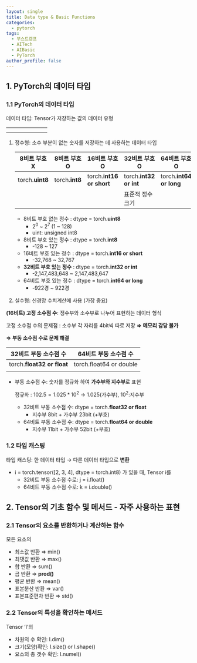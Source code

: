 ```yaml
---
layout: single
title: Data type & Basic Functions
categories:
  - pytorch
tags:
  - 부스트캠프
  - AITech
  - AIBasic
  - PyTorch
author_profile: false
---
```

## 1. PyTorch의 데이터 타입

### 1.1 PyTorch의 데이터 타입

데이터 타입: Tensor가 저장하는 값의 데이터 유형

|     |     |     |     |     |     |     |
| --- | --- | --- | --- | --- | --- | --- |
|     |     |     |     |     |     |     |
|     |     |     |     |     |     |     |
1. 정수형: 소수 부분이 없는 숫자를 저장하는 데 사용하는 데이터 타입
    
    
    | 8비트 부호 X | 8비트 부호 O | 16비트 부호 O | **32비트 부호 O** | 64비트 부호 O |
    | --- | --- | --- | --- | --- |
    | torch.**uint8** | torch.**int8** | torch.**int16 or short** | torch.**int32 or int** | torch.**int64 or long** |
    |  |  |  | 표준적 정수 크기 |  |
    - 8비트 부호 없는 정수 : dtype = torch.**uint8**
        - $2^0$ ~ $2^7$ (1 ~ 128)
        - uint: unsigned int8
    - 8비트 부호 있는 정수 : dtype = torch.**int8**
        - -128 ~ 127
    - 16비트 부호 있는 정수 : dtype = torch.**int16 or short**
        - -32,768 ~ 32,767
    - **32비트 부호 있는 정수** : dtype = torch.**int32 or int**
        - -2,147,483,648 ~ 2,147,483,647
    - 64비트 부호 있는 정수 : dtype = torch.**int64 or long**
        - -922경 ~ 922경
2. 실수형: 신경망 수치계산에 사용 (가장 중요)

**(16비트) 고정 소수점 수**: 정수부와 소수부로 나누어 표현하는 데이터 형식

고정 소수점 수의 문제점 : 소수부 각 자리를 4bit씩 따로 저장 **⇒ 메모리 감당 불가**

**⇒ 부동 소수점 수로 문제 해결**

| 32비트 부동 소수점 수 | 64비트 부동 소수점 수 |
| --- | --- |
| torch.**float32 or float** | torch.float64 or double |
|  |  |
- 부동 소수점 수: 숫자를 정규화 하여 **가수부와 지수부**로 표현
    
    정규화 : $102.5 = 1.025 * 10^2$ → $1.025$(가수부), $10^2$:지수부
    
    - 32비트 부동 소수점 수: dtype = torch.**float32 or float**
        - 지수부 8bit + 가수부 23bit (+부호)
    - 64비트 부동 소수점 수: dtype = torch.**float64 or double**
        - 지수부 11bit + 가수부 52bit (+부호)
        

### 1.2 타입 캐스팅

타입 캐스팅: 한 데이터 타입 → 다른 데이터 타입으로 **변환**

- i = torch.tensor([2, 3, 4], dtype = torch.int8) 가 있을 때, Tensor i를
    - 32비트 부동 소수점 수로: j = i.float()
    - 64비트 부동 소수점 수로: k = i.double()

## 2. Tensor의 기초 함수 및 메서드  - 자주 사용하는 표현

### 2.1 Tensor의 요소를 반환하거나 계산하는 함수

모든 요소의

- 최소값 반환 ⇒ min()
- 최댓값 반환 ⇒ max()
- 합 반환 ⇒ sum()
- 곱 반환 ⇒ **prod()**
- 평균 반환 ⇒ mean()
- 표본분산 반환 ⇒ var()
- 표본표준편차 반환 ⇒ std()

### 2.2 Tensor의 특성을 확인하는 메서드

Tensor ‘I’의

- 차원의 수 확인: I.dim()
- 크기(모양)확인: I.size() or I.shape()
- 요소의 총 갯수 확인: I.numel()